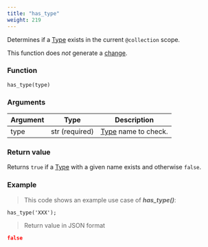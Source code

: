 ```yaml
---
title: "has_type"
weight: 219
---
```


Determines if a [Type](../../overview/type) exists in the current `@collection` scope.

This function does *not* generate a [change](../../overview/changes).

### Function

`has_type(type)`

### Arguments

Argument | Type | Description
-------- | ---- | -----------
type | str (required) | [Type](../../overview/type) name to check.

### Return value

Returns `true` if a [Type](../../overview/type) with a given name exists and otherwise `false`.

### Example

> This code shows an example use case of ***has_type()***:

```thingsdb,json_response
has_type('XXX');
```

> Return value in JSON format

```json
false
```
